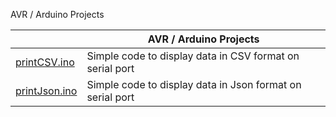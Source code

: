 
AVR / Arduino Projects

|  | AVR / Arduino Projects |
|------|-----------|
| [printCSV.ino](http://elabz.net/AVR/printCSV)  | Simple code to display data in CSV format on serial port |
| [printJson.ino](http://elabz.net/AVR/printJson) | Simple code to display data in Json format on serial port |
